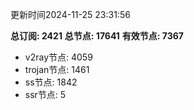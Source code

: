 更新时间2024-11-25 23:31:56

**总订阅: 2421**
**总节点: 17641**
**有效节点: 7367**
- v2ray节点: 4059
- trojan节点: 1461
- ss节点: 1842
- ssr节点: 5
